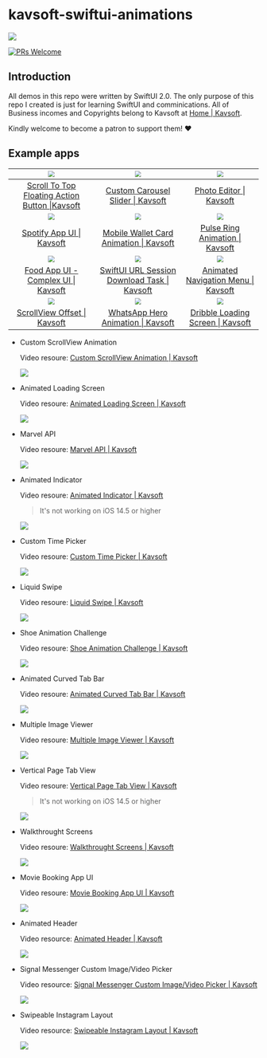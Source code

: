 # kavsoft-swiftui-animations

![](https://raw.githubusercontent.com/recherst/img-hosting/main/imgs/swiftui-badge.jpg)

[![PRs Welcome](https://img.shields.io/badge/PRs-welcome-brightgreen.svg?style=flat-square)](http://makeapullrequest.com)


## Introduction

All demos in this repo were written by SwiftUI 2.0. The only purpose of this repo I created is just for learning SwiftUI and comminications. All of Business incomes and Copyrights belong to Kavsoft at [Home | Kavsoft](https://kavsoft.dev).

Kindly welcome to become a patron to support them! ❤️

## Example apps

| <img src="https://raw.githubusercontent.com/recherst/image-host/main/imgs/scroll-to-top-floating-action-button.gif" style="zoom:80%;" /> | <img src="https://raw.githubusercontent.com/recherst/image-host/main/imgs/custom-carousel-slider.gif" style="zoom:80%;" /> | <img src="https://raw.githubusercontent.com/recherst/image-host/main/imgs/photo-editor.gif" style="zoom:80%;" /> |
| :----------------------------------------------------------: | :----------------------------------------------------------: | :----------------------------------------------------------: |
| [Scroll To Top Floating Action Button \|Kavsoft](https://kavsoft.dev/SwiftUI_2.0/Scroll_To_Top) | [Custom Carousel Slider \| Kavsoft](https://kavsoft.dev/SwiftUI_2.0/Custom_Carousel_Slider) | [Photo Editor \| Kavsoft](https://kavsoft.dev/SwiftUI_2.0/Photo_Editor) |
| <img src="https://raw.githubusercontent.com/recherst/image-host/main/imgs/spotify-app-ui.gif" style="zoom:80%;" /> | <img src="https://raw.githubusercontent.com/recherst/image-host/main/imgs/moblie-wallet-card-animation.gif" style="zoom:80%;" /> | <img src="https://raw.githubusercontent.com/recherst/image-host/main/imgs/pulse-ring-animation.gif" style="zoom:80%;" /> |
| [Spotify App UI \| Kavsoft](https://kavsoft.dev/SwiftUI_2.0/Spotify_App_UI) | [Mobile Wallet Card Animation \|  Kavsoft](https://kavsoft.dev/SwiftUI_2.0/Wallet_Card_Animation) | [Pulse Ring Animation \| Kavsoft](https://kavsoft.dev/SwiftUI_2.0/Pulse_Ring_Animation) |
| <img src="https://raw.githubusercontent.com/recherst/image-host/main/imgs/food-app-ui.gif" style="zoom:80%;" /> | <img src="https://raw.githubusercontent.com/recherst/image-host/main/imgs/swiftui-url-session-download-task.gif" style="zoom:80%;" /> | <img src="https://raw.githubusercontent.com/recherst/image-host/main/imgs/animated-navigation-menu.gif" style="zoom:80%;" /> |
| [Food App UI - Complex UI \| Kavsoft](https://kavsoft.dev/SwiftUI_2.0/Food_App_UI) | [SwiftUI URL Session Download Task \| Kavsoft](https://kavsoft.dev/SwiftUI_2.0/Download_Task) | [Animated Navigation Menu \| Kavsoft](https://kavsoft.dev/SwiftUI_2.0/Animated_Navigation_Menu) |
| <img src="https://raw.githubusercontent.com/recherst/image-host/main/imgs/scrollview-offset.gif" style="zoom:80%;" /> | <img src="https://raw.githubusercontent.com/recherst/image-host/main/imgs/whatsapp-hero-animation.gif" style="zoom:80%;" /> | <img src="https://raw.githubusercontent.com/recherst/image-host/main/imgs/dribble-loading-screen.gif" style="zoom:80%;" /> |
| [ScrollView Offset \| Kavsoft](https://kavsoft.dev/SwiftUI_2.0/ScrollView_Offset) | [WhatsApp Hero Animation \| Kavsoft](https://kavsoft.dev/SwiftUI_2.0/WhatsApp_Hero_Animation) | [Dribble Loading Screen \| Kavsoft](https://kavsoft.dev/SwiftUI_2.0/Dribbble_Loading_Screen) |



- Custom ScrollView Animation

  Video resoure: [Custom ScrollView Animation | Kavsoft](https://kavsoft.dev/SwiftUI_2.0/Custom_ScrollView_Animation)

  ![](https://raw.githubusercontent.com/recherst/image-host/main/imgs/custom-scrollview-animation.gif)

- Animated Loading Screen

  Video resoure: [Animated Loading Screen | Kavsoft](https://kavsoft.dev/SwiftUI_2.0/Animated_Loading_Screen)

  <img src="https://raw.githubusercontent.com/recherst/image-host/main/imgs/animated-loading-screen.gif" />

- Marvel API

  Video resoure: [Marvel API | Kavsoft](https://kavsoft.dev/SwiftUI_2.0/Marvel_API)

  ![](https://raw.githubusercontent.com/recherst/image-host/main/imgs/marvel-api.gif)

- Animated Indicator

  Video resoure: [Animated Indicator | Kavsoft](https://kavsoft.dev/SwiftUI_2.0/Animated_Indicator)

  > It's not working on iOS 14.5 or higher

  ![](https://raw.githubusercontent.com/recherst/image-host/main/imgs/animated-indicator.gif)

- Custom Time Picker

  Video resoure: [Custom Time Picker | Kavsoft](https://kavsoft.dev/SwiftUI_2.0/Custom_Time_Picker)

  ![](https://raw.githubusercontent.com/recherst/image-host/main/imgs/custom-time-picker.gif)
  
- Liquid Swipe

  Video resoure: [Liquid Swipe | Kavsoft](https://kavsoft.dev/SwiftUI_2.0/Liquid_Swipe)

  <img src="https://raw.githubusercontent.com/recherst/image-host/main/imgs/liquid-swipe.gif" />

- Shoe Animation Challenge

  Video resoure: [Shoe Animation Challenge | Kavsoft](https://kavsoft.dev/SwiftUI_2.0/Shoe_Animation_Challenge)

  <img src="https://raw.githubusercontent.com/recherst/image-host/main/imgs/shoe-animation-challenge.gif" />

- Animated Curved Tab Bar

  Video resoure: [Animated Curved Tab Bar | Kavsoft](https://kavsoft.dev/SwiftUI_2.0/Animated_Curved_Tabbar)

  ![](https://raw.githubusercontent.com/recherst/image-host/main/imgs/animated-curved-tab-bar.gif)

- Multiple Image Viewer

  Video resoure: [Multiple Image Viewer | Kavsoft](https://kavsoft.dev/SwiftUI_2.0/Multiple_Image_Viewer)

  ![](https://raw.githubusercontent.com/recherst/image-host/main/imgs/multiple-image-viewer.gif)
  
- Vertical Page Tab View

  Video resoure: [Vertical Page Tab View | Kavsoft](https://kavsoft.dev/SwiftUI_2.0/Vertical_Page_TabView)

  > It's not working on iOS 14.5 or higher

  ![](https://raw.githubusercontent.com/recherst/image-host/main/imgs/vertical-page-tab-view.gif)

- Walkthrought Screens

  Video resoure: [Walkthrought Screens | Kavsoft](https://kavsoft.dev/SwiftUI_2.0/WalkThrough_Screens)

  ![](https://raw.githubusercontent.com/recherst/image-host/main/imgs/walkthrough-screen.gif)
  
- Movie Booking App UI

  Video resoure: [ Movie Booking App UI | Kavsoft](https://kavsoft.dev/SwiftUI_2.0/Movie_Booking_App)

  ![](https://raw.githubusercontent.com/recherst/image-host/main/imgs/movie-booking-app-ui.gif)

- Animated Header

  Video resource: [Animated Header | Kavsoft](https://kavsoft.dev/SwiftUI_2.0/Animated_Header)

  ![](https://raw.githubusercontent.com/recherst/image-host/main/imgs/animated-header.gif)
  
- Signal Messenger Custom Image/Video Picker

  Video resource: [Signal Messenger Custom Image/Video Picker | Kavsoft](https://kavsoft.dev/SwiftUI_2.0/Signal_Image_Picker)

  ![](https://raw.githubusercontent.com/recherst/image-host/main/imgs/signal-image-picker.gif)
  
- Swipeable Instagram Layout

  Video resource: [Swipeable Instagram Layout | Kavsoft](https://kavsoft.dev/SwiftUI_2.0/Swipeable_Instagram_Layout)

  ![](https://raw.githubusercontent.com/recherst/image-host/main/imgs/swipeable-instagram-layout.gif)
